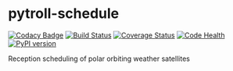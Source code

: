 pytroll-schedule
================

[![Codacy Badge](https://api.codacy.com/project/badge/Grade/9f039d7d640846ca89be8a78fa11e1f6)](https://www.codacy.com/app/adybbroe/pytroll-schedule?utm_source=github.com&utm_medium=referral&utm_content=pytroll/pytroll-schedule&utm_campaign=badger)
[![Build Status](https://travis-ci.org/pytroll/pytroll-schedule.png?branch=main)](https://travis-ci.org/pytroll/pytroll-schedule)
[![Coverage Status](https://coveralls.io/repos/github/pytroll/pytroll-schedule/badge.svg?branch=main)](https://coveralls.io/github/pytroll/pytroll-schedule?branch=main)
[![Code Health](https://landscape.io/github/pytroll/pytroll-schedule/main/landscape.png)](https://landscape.io/github/pytroll/pytroll-schedule/main)
[![PyPI version](https://badge.fury.io/py/pytroll-schedule.svg)](https://badge.fury.io/py/pytroll-schedule)


Reception scheduling of polar orbiting weather satellites
